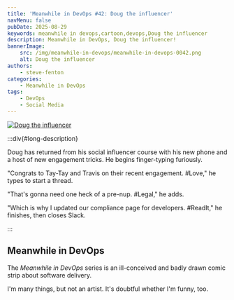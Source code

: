 ```yaml
---
title: 'Meanwhile in DevOps #42: Doug the influencer'
navMenu: false
pubDate: 2025-08-29
keywords: meanwhile in devops,cartoon,devops,Doug the influencer
description: Meanwhile in DevOps, Doug the influencer!
bannerImage:
    src: /img/meanwhile-in-devops/meanwhile-in-devops-0042.png
    alt: Doug the influencer
authors:
    - steve-fenton
categories:
    - Meanwhile in DevOps
tags:
    - DevOps
    - Social Media
---
```


<a href="#long-description">
<img src="/img/meanwhile-in-devops/meanwhile-in-devops-0042.png" alt="Doug the influencer" />
</a>

:::div{#long-description}

Doug has returned from his social influencer course with his new phone and a host of new engagement tricks. He begins finger-typing furiously.

"Congrats to Tay-Tay and Travis on their recent engagement. #Love," he types to start a thread.

"That's gonna need one heck of a pre-nup. #Legal," he adds.

"Which is why I updated our compliance page for developers. #ReadIt," he finishes, then closes Slack.

:::

## Meanwhile in DevOps

The *Meanwhile in DevOps* series is an ill-conceived and badly drawn comic strip about software delivery.

I'm many things, but not an artist. It's doubtful whether I'm funny, too.
